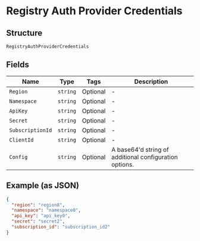 
# Registry Auth Provider Credentials

## Structure

`RegistryAuthProviderCredentials`

## Fields

| Name | Type | Tags | Description |
|  --- | --- | --- | --- |
| `Region` | `string` | Optional | - |
| `Namespace` | `string` | Optional | - |
| `ApiKey` | `string` | Optional | - |
| `Secret` | `string` | Optional | - |
| `SubscriptionId` | `string` | Optional | - |
| `ClientId` | `string` | Optional | - |
| `Config` | `string` | Optional | A base64'd string of additional configuration options. |

## Example (as JSON)

```json
{
  "region": "region8",
  "namespace": "namespace0",
  "api_key": "api_key0",
  "secret": "secret2",
  "subscription_id": "subscription_id2"
}
```

